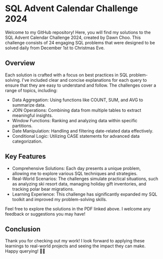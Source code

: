 
# SQL Advent Calendar Challenge 2024

Welcome to my GitHub repository! Here, you will find my solutions to the SQL Advent Calendar Challenge 2024, created by Dawn Choo. This challenge consists of 24 engaging SQL problems that were designed to be solved daily from December 1st to Christmas Eve.

## Overview

Each solution is crafted with a focus on best practices in SQL problem-solving. I've included clear and concise explanations for each query to ensure that they are easy to understand and follow. The challenges cover a range of topics, including:

- Data Aggregation: Using functions like COUNT, SUM, and AVG to summarize data.
- JOIN Operations: Combining data from multiple tables to extract meaningful insights.
- Window Functions: Ranking and analyzing data within specific partitions.
- Date Manipulation: Handling and filtering date-related data effectively.
- Conditional Logic: Utilizing CASE statements for advanced data categorization.

## Key Features

- Comprehensive Solutions: Each day presents a unique problem, allowing me to explore various SQL techniques and strategies.
- Real-World Scenarios: The challenges simulate practical situations, such as analyzing ski resort data, managing holiday gift inventories, and tracking polar bear migrations.
- Learning Experience: This challenge has significantly expanded my SQL toolkit and improved my problem-solving skills.

Feel free to explore the solutions in the PDF linked above. I welcome any feedback or suggestions you may have!

## Conclusion

Thank you for checking out my work! I look forward to applying these learnings to real-world projects and seeing the impact they can make. Happy querying! 🎄🚀



